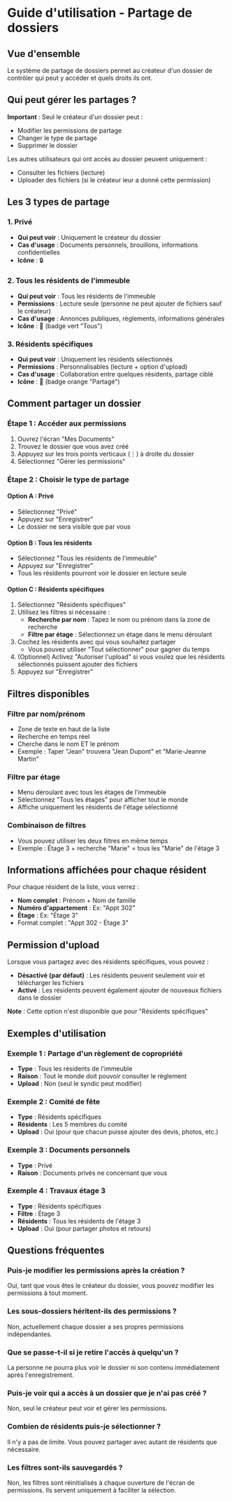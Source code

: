 # Guide d'utilisation - Partage de dossiers

## Vue d'ensemble

Le système de partage de dossiers permet au créateur d'un dossier de contrôler qui peut y accéder et quels droits ils ont.

## Qui peut gérer les partages ?

**Important** : Seul le créateur d'un dossier peut :
- Modifier les permissions de partage
- Changer le type de partage
- Supprimer le dossier

Les autres utilisateurs qui ont accès au dossier peuvent uniquement :
- Consulter les fichiers (lecture)
- Uploader des fichiers (si le créateur leur a donné cette permission)

## Les 3 types de partage

### 1. Privé
- **Qui peut voir** : Uniquement le créateur du dossier
- **Cas d'usage** : Documents personnels, brouillons, informations confidentielles
- **Icône** : 🔒

### 2. Tous les résidents de l'immeuble
- **Qui peut voir** : Tous les résidents de l'immeuble
- **Permissions** : Lecture seule (personne ne peut ajouter de fichiers sauf le créateur)
- **Cas d'usage** : Annonces publiques, règlements, informations générales
- **Icône** : 👥 (badge vert "Tous")

### 3. Résidents spécifiques
- **Qui peut voir** : Uniquement les résidents sélectionnés
- **Permissions** : Personnalisables (lecture + option d'upload)
- **Cas d'usage** : Collaboration entre quelques résidents, partage ciblé
- **Icône** : 👤 (badge orange "Partagé")

## Comment partager un dossier

### Étape 1 : Accéder aux permissions
1. Ouvrez l'écran "Mes Documents"
2. Trouvez le dossier que vous avez créé
3. Appuyez sur les trois points verticaux (⋮) à droite du dossier
4. Sélectionnez "Gérer les permissions"

### Étape 2 : Choisir le type de partage

#### Option A : Privé
- Sélectionnez "Privé"
- Appuyez sur "Enregistrer"
- Le dossier ne sera visible que par vous

#### Option B : Tous les résidents
- Sélectionnez "Tous les résidents de l'immeuble"
- Appuyez sur "Enregistrer"
- Tous les résidents pourront voir le dossier en lecture seule

#### Option C : Résidents spécifiques
1. Sélectionnez "Résidents spécifiques"
2. Utilisez les filtres si nécessaire :
   - **Recherche par nom** : Tapez le nom ou prénom dans la zone de recherche
   - **Filtre par étage** : Sélectionnez un étage dans le menu déroulant
3. Cochez les résidents avec qui vous souhaitez partager
   - Vous pouvez utiliser "Tout sélectionner" pour gagner du temps
4. (Optionnel) Activez "Autoriser l'upload" si vous voulez que les résidents sélectionnés puissent ajouter des fichiers
5. Appuyez sur "Enregistrer"

## Filtres disponibles

### Filtre par nom/prénom
- Zone de texte en haut de la liste
- Recherche en temps réel
- Cherche dans le nom ET le prénom
- Exemple : Taper "Jean" trouvera "Jean Dupont" et "Marie-Jeanne Martin"

### Filtre par étage
- Menu déroulant avec tous les étages de l'immeuble
- Sélectionnez "Tous les étages" pour afficher tout le monde
- Affiche uniquement les résidents de l'étage sélectionné

### Combinaison de filtres
- Vous pouvez utiliser les deux filtres en même temps
- Exemple : Étage 3 + recherche "Marie" = tous les "Marie" de l'étage 3

## Informations affichées pour chaque résident

Pour chaque résident de la liste, vous verrez :
- **Nom complet** : Prénom + Nom de famille
- **Numéro d'appartement** : Ex: "Appt 302"
- **Étage** : Ex: "Étage 3"
- Format complet : "Appt 302 - Étage 3"

## Permission d'upload

Lorsque vous partagez avec des résidents spécifiques, vous pouvez :
- **Désactivé (par défaut)** : Les résidents peuvent seulement voir et télécharger les fichiers
- **Activé** : Les résidents peuvent également ajouter de nouveaux fichiers dans le dossier

**Note** : Cette option n'est disponible que pour "Résidents spécifiques"

## Exemples d'utilisation

### Exemple 1 : Partage d'un règlement de copropriété
- **Type** : Tous les résidents de l'immeuble
- **Raison** : Tout le monde doit pouvoir consulter le règlement
- **Upload** : Non (seul le syndic peut modifier)

### Exemple 2 : Comité de fête
- **Type** : Résidents spécifiques
- **Résidents** : Les 5 membres du comité
- **Upload** : Oui (pour que chacun puisse ajouter des devis, photos, etc.)

### Exemple 3 : Documents personnels
- **Type** : Privé
- **Raison** : Documents privés ne concernant que vous

### Exemple 4 : Travaux étage 3
- **Type** : Résidents spécifiques
- **Filtre** : Étage 3
- **Résidents** : Tous les résidents de l'étage 3
- **Upload** : Oui (pour partager photos et retours)

## Questions fréquentes

### Puis-je modifier les permissions après la création ?
Oui, tant que vous êtes le créateur du dossier, vous pouvez modifier les permissions à tout moment.

### Les sous-dossiers héritent-ils des permissions ?
Non, actuellement chaque dossier a ses propres permissions indépendantes.

### Que se passe-t-il si je retire l'accès à quelqu'un ?
La personne ne pourra plus voir le dossier ni son contenu immédiatement après l'enregistrement.

### Puis-je voir qui a accès à un dossier que je n'ai pas créé ?
Non, seul le créateur peut voir et gérer les permissions.

### Combien de résidents puis-je sélectionner ?
Il n'y a pas de limite. Vous pouvez partager avec autant de résidents que nécessaire.

### Les filtres sont-ils sauvegardés ?
Non, les filtres sont réinitialisés à chaque ouverture de l'écran de permissions. Ils servent uniquement à faciliter la sélection.
